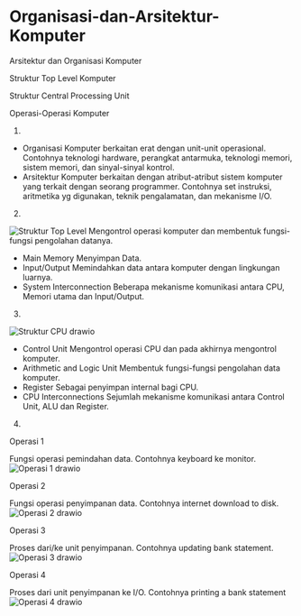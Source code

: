 # Organisasi-dan-Arsitektur-Komputer
 
 Arsitektur dan Organisasi Komputer

 Struktur Top Level Komputer
 
 Struktur Central Processing Unit
 
 Operasi-Operasi Komputer



1.

* Organisasi Komputer berkaitan erat dengan unit-unit operasional. Contohnya teknologi hardware, perangkat antarmuka, teknologi 
  memori, sistem memori, dan sinyal-sinyal kontrol.
* Arsitektur Komputer berkaitan dengan atribut-atribut sistem komputer yang terkait dengan seorang programmer. Contohnya set 
  instruksi, aritmetika yg digunakan, teknik pengalamatan, dan mekanisme I/O.


2.

![Struktur Top Level](https://github.com/Nirotaaa/Organisasi-dan-Arsitektur-Komputer/assets/148736906/6aaab79a-0f6d-4755-b462-2df1298e2d90)
   Mengontrol operasi komputer dan membentuk fungsi-fungsi pengolahan datanya.
* Main Memory
   Menyimpan Data.
* Input/Output 
   Memindahkan data antara komputer dengan lingkungan luarnya.
* System Interconnection
   Beberapa mekanisme komunikasi antara CPU, Memori utama dan Input/Output.

  
3.

![Struktur CPU drawio](https://github.com/Nirotaaa/Organisasi-dan-Arsitektur-Komputer/assets/148736906/7142a681-45e8-4732-b49d-a38f4ff8067c)
* Control Unit
  Mengontrol operasi CPU dan pada akhirnya mengontrol komputer.
* Arithmetic and Logic Unit 
  Membentuk fungsi-fungsi pengolahan data komputer.
* Register
   Sebagai penyimpan internal bagi CPU.
* CPU Interconnections
  Sejumlah mekanisme komunikasi antara Control Unit, ALU dan Register.


4.

 Operasi 1

 Fungsi operasi pemindahan data.
 Contohnya keyboard ke monitor.    
 ![Operasi 1 drawio](https://github.com/Nirotaaa/Organisasi-dan-Arsitektur-Komputer/assets/148736906/eeeb57fe-3729-4884-aaae-d061f5e2597b)

 Operasi 2

 Fungsi operasi penyimpanan data.
 Contohnya internet download to disk.
 ![Operasi 2 drawio](https://github.com/Nirotaaa/Organisasi-dan-Arsitektur-Komputer/assets/148736906/13f2aaf8-20a3-4fef-8072-2a624e846c2e)

 Operasi 3

 Proses dari/ke unit penyimpanan.
 Contohnya updating bank statement.
 ![Operasi 3 drawio](https://github.com/Nirotaaa/Organisasi-dan-Arsitektur-Komputer/assets/148736906/f0a1c83a-2e09-463b-8131-91240168507f)

 Operasi 4

 Proses dari unit penyimpanan ke I/O.
 Contohnya printing a bank statement
 ![Operasi 4 drawio](https://github.com/Nirotaaa/Organisasi-dan-Arsitektur-Komputer/assets/148736906/d4173acf-2acd-427d-be69-308e9cf3cd1c)



 
